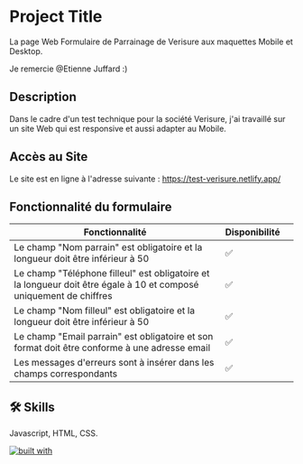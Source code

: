 # Project Title

La page Web Formulaire de Parrainage de Verisure aux maquettes Mobile et Desktop.

Je remercie @Etienne Juffard :)


## Description
Dans le cadre d'un test technique pour la société Verisure, j'ai travaillé sur un site Web qui est responsive et aussi adapter au Mobile.


## Accès au Site

Le site est en ligne à l'adresse suivante : https://test-verisure.netlify.app/



## Fonctionnalité du formulaire

| Fonctionnalité             | Disponibilité ||
| ------------------- | -- | ---------------------------------------- | 
| Le champ "Nom parrain" est obligatoire et la longueur doit être inférieur à 50| ✅
| Le champ "Téléphone filleul" est obligatoire et la longueur doit être égale à 10 et composé uniquement de chiffres| ✅
| Le champ "Nom filleul" est obligatoire et la longueur doit être inférieur à 50| ✅
| Le champ "Email parrain" est obligatoire et son format doit être conforme à une adresse email| ✅
| Les messages d'erreurs sont à insérer dans les champs correspondants|✅


## 🛠 Skills
Javascript, HTML, CSS.



[![built with ](https://camo.githubusercontent.com/30ac25b97ea34a4f820d01ca7433204f13b5a218d8fc947deef6464d237d8e39/687474703a2f2f666f7274686562616467652e636f6d2f696d616765732f6261646765732f6275696c742d776974682d6c6f76652e737667)](https://www.linkedin.com/in/devanandhan-codandabany-86b822237/)
